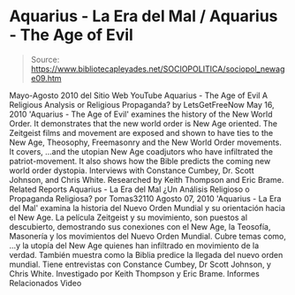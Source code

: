 # Aquarius - La Era del Mal / Aquarius - The Age of Evil

> Source: https://www.bibliotecapleyades.net/SOCIOPOLITICA/sociopol_newage09.htm

Mayo-Agosto 2010
del Sitio Web
YouTube
Aquarius -
The Age of Evil
A Religious Analysis or Religious Propaganda?
by
LetsGetFreeNow
May 16, 2010
'Aquarius - The Age of Evil'
examines the history of the New World Order. It demonstrates that the new
world order is New Age oriented.
The
Zeitgeist
films and movement are
exposed and shown to have ties to the
New Age, Theosophy,
Freemasonry and
the
New World Order movements.
It covers,
...and
the utopian New Age coadjutors who have infiltrated the patriot-movement.
It
also shows how
the Bible predicts the coming new world order dystopia.
Interviews with Constance Cumbey, Dr. Scott Johnson, and Chris White.
Researched by
Keith Thompson and
Eric Brame.
Related Reports
Aquarius -
La Era del Mal
¿Un Análisis Religioso o Propaganda Religiosa?
por
Tomas32110
Agosto 07, 2010
'Aquarius - La Era del Mal' examina la historia del
Nuevo Orden Mundial y su
orientación hacia el New Age.
La película
Zeitgeist y su movimiento,
son puestos al descubierto, demostrando sus conexiones con el
New Age, la Teosofía,
Masonería y los
movimientos del
Nuevo Orden Mundial.
Cubre temas como,
...y la utopía del New Age quienes han infiltrado en movimiento
de la verdad.
También muestra como
la Biblia
predice la llegada del nuevo
orden mundial. Tiene entrevistas con Constance Cumbey, Dr Scott Johnson, y
Chris White.
Investigado por
Keith Thompson
y
Eric Brame.
Informes Relacionados
Video
